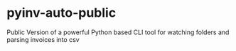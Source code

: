 # pyinv-auto-public
Public Version of a powerful Python based CLI tool for watching folders and parsing invoices into csv
